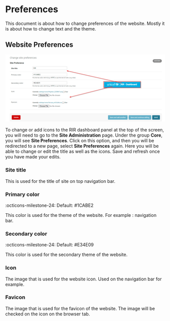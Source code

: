 # Preferences

This document is about how to change preferences of the website. Mostly it is about how to change text and the theme.

## Website Preferences
![ Site Preference ](img/site-preference.png "Site Preference")

To change or add icons to the RIR dashboard panel at the top of the screen, you will need to go to the **Site Administration** page. Under the group **Core**,
you will see **Site Preferences**. Click on this option, and then you will be redirected to a new page, select **Site Preferences** again. 
Here you will be able to change or edit the title as well as the icons. Save and refresh once you have made your edits.

### Site title
This is used for the title of site on top navigation bar.

### Primary color 
:octicons-milestone-24: Default: <span class='color-indicator' style="background-color: #1CABE2"></span> #1CABE2

This color is used for the theme of the website. For example : navigation bar.

### Secondary color 
:octicons-milestone-24: Default: <span class='color-indicator' style="background-color: #E34E09"></span> #E34E09

This color is used for the secondary theme of the website. 

### Icon
The image that is used for the website icon. Used on the navigation bar for example.

### Favicon
The image that is used for the favicon of the website. The image will be checked on the icon on the browser tab.


